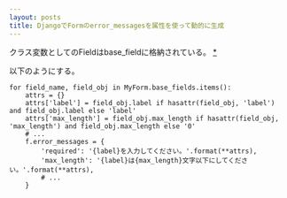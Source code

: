 ```yaml
---
layout: posts
title: DjangoでFormのerror_messagesを属性を使って動的に生成
---
```

クラス変数としてのFieldはbase_fieldに格納されている。 [*](https://github.com/django/django/blob/ec6121693f112ae33b653b4364e812722d2eb567/django/forms/forms.py#L93)  

以下のようにする。

```
for field_name, field_obj in MyForm.base_fields.items():
    attrs = {}
    attrs['label'] = field_obj.label if hasattr(field_obj, 'label') and field_obj.label else 'label'
    attrs['max_length'] = field_obj.max_length if hasattr(field_obj, 'max_length') and field_obj.max_length else '0'
    # ...
    f.error_messages = {
        'required': '{label}を入力してください。'.format(**attrs),
        'max_length': '{label}は{max_length}文字以下にしてください。'.format(**attrs),
        # ...
    }
```
